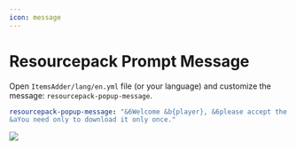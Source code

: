 ```yaml
---
icon: message
---
```


# Resourcepack Prompt Message

Open `ItemsAdder/lang/en.yml` file (or your language) and customize the message: `resourcepack-popup-message`.


```yaml ItemsAdder/lang/en.yml lines icon="yaml"
resourcepack-popup-message: "&6Welcome &b{player}, &6please accept the resourcepack to enjoy all the amazing features of our server.\n
&aYou need only to download it only once."
```


![](<../.gitbook/assets/immagine (55).png>)
